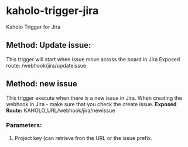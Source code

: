 # kaholo-trigger-jira
Kaholo Trigger for Jira

## Method: Update issue:
This trigger will start when issue move across the board in Jira
Exposed route: /webhook/jira/updateissue

## Method: new issue
This trigger execute when there is a new issue in Jira.
When creating the webhook in Jira - make sure that you check the create issue.
**Exposed Route:** KAHOLO_URL/webhook/jira/newissue
### Parameters:
1. Project key (can retrieve fron the URL or the issue prefix.

